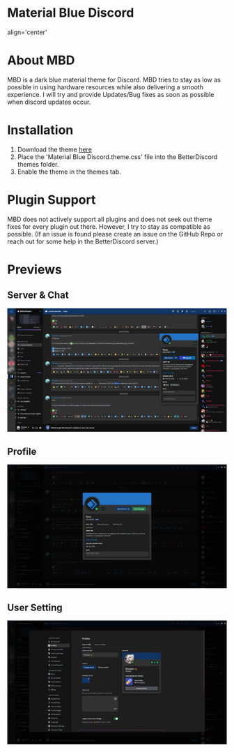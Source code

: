 <h1>Material Blue Discord</h1> align='center'

# About MBD

MBD is a dark blue material theme for Discord. MBD tries to stay as low as possible in using hardware resources while also delivering a smooth experience. I will try and provide Updates/Bug fixes as soon as possible when discord updates occur.

# Installation

1. Download the theme [here](https://betterdiscord.app/Download?id=746)
2. Place the 'Material Blue Discord.theme.css' file into the BetterDiscord themes folder.
3. Enable the theme in the themes tab.

# Plugin Support
MBD does not actively support all plugins and does not seek out theme fixes for every plugin out there. However, I try to stay as compatible as possible. (If an issue is found please create an issue on the GitHub Repo or reach out for some help in the BetterDiscord server.)

# Previews

## Server & Chat
![](https://github.com/Elisniper/MBD/blob/main/resources/Image%201.PNG?raw=true)
## Profile
![](https://github.com/Elisniper/MBD/blob/main/resources/Image%202.PNG?raw=true)
## User Setting
![](https://github.com/Elisniper/MBD/blob/main/resources/Image%203.PNG?raw=true)
